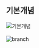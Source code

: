 ## 기본개념
![기본개념](https://user-images.githubusercontent.com/73588175/110216806-7382bd00-7ef4-11eb-9a15-6fb259dd2389.png)
<br><br>
![branch](https://user-images.githubusercontent.com/73588175/110217802-7502b400-7ef9-11eb-8163-fd2e3b720cab.png)
